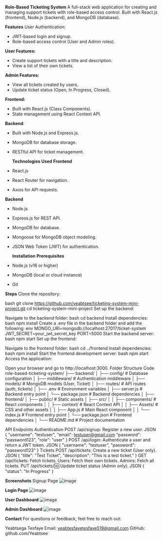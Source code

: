 **Role-Based Ticketing System**
A full-stack web application for creating and managing support tickets with role-based access control. Built with React.js (frontend), Node.js (backend), and MongoDB (database).

  **Features**
User Authentication:
- JWT-based login and signup.
- Role-based access control (User and Admin roles).

**User Features:**
- Create support tickets with a title and description.
- View a list of their own tickets.

**Admin Features:**
- View all tickets created by users.
- Update ticket status (Open, In Progress, Closed).

**Frontend:**
- Built with React.js (Class Components).
- State management using React Context API.

**Backend**:
- Built with Node.js and Express.js.
- MongoDB for database storage.
- RESTful API for ticket management.

     **Technologies Used**
**Frontend**
- React.js
- React Router for navigation.
- Axios for API requests.

**Backend**
- Node.js
- Express.js for REST API.
- MongoDB for database.
- Mongoose for MongoDB object modeling.
- JSON Web Token (JWT) for authentication.

    **Installation**
**Prerequisites**
- Node.js (v16 or higher)
- MongoDB (local or cloud instance)
- Git

**Steps**
Clone the repository:

bash
git clone https://github.com/yeabtsee/ticketing-system-mini-project.git
cd ticketing-system-mini-project
Set up the backend:

Navigate to the backend folder:
bash
cd backend
Install dependencies:
bash
npm install
Create a .env file in the backend folder and add the following:
env
MONGO_URI=mongodb://localhost:27017/ticket-system
JWT_SECRET=your_jwt_secret_key
PORT=5000
Start the backend server:
bash
npm start
Set up the frontend:

Navigate to the frontend folder:
bash
cd ../frontend
Install dependencies:
bash
npm install
Start the frontend development server:
bash
npm start
Access the application:

Open your browser and go to http://localhost:3000.
Folder Structure
Code
role-based-ticketing-system/
├── backend/
│   ├── config/               # Database configuration
│   ├── middleware/           # Authentication middleware
│   ├── models/               # MongoDB models (User, Ticket)
│   ├── routes/               # API routes (auth, tickets)
│   ├── .env                  # Environment variables
│   ├── server.js             # Backend entry point
│   └── package.json          # Backend dependencies
│
├── frontend/
│   ├── public/               # Static assets
│   ├── src/
│   │   ├── components/       # React components
│   │   ├── context/          # React Context API
│   │   ├── Assets/           # CSS and other assets
│   │   ├── App.js            # Main React component
│   │   └── index.js          # Frontend entry point
│   └── package.json          # Frontend dependencies
│
└── README.md                 # Project documentation

API Endpoints
Authentication
POST /api/signup: Register a new user.
JSON
{
  "username": "testuser",
  "email": testuser@gmail.com
  "password": "password123",
  "role": "user"
}
POST /api/login: Authenticate a user and return a JWT token.
JSON
{
  "username": "testuser",
  "password": "password123"
}
Tickets
POST /api/tickets: Create a new ticket (User only).
JSON
{
  "title": "Test Ticket",
  "description": "This is a test ticket."
}
GET /api/tickets: Fetch tickets.
Users: Fetch their own tickets.
Admins: Fetch all tickets.
PUT /api/tickets/:id: Update ticket status (Admin only).
JSON
{
  "status": "In Progress"
}

**Screenshots**
Signup Page
![image](https://github.com/user-attachments/assets/b48017a9-94af-4e9e-8b02-ed21f76899aa)

**Login Page**
![image](https://github.com/user-attachments/assets/a9539c26-4c2d-4fe9-810c-04c018db0d31)


**User Dashboard**
![image](https://github.com/user-attachments/assets/e32453b0-0f0b-4d6a-b96c-25a02f7fdf97)


**Admin Dashboard**
![image](https://github.com/user-attachments/assets/bc6c2cbc-f41f-462c-9582-c594b786ada6)



**Contact**
For questions or feedback, feel free to reach out:

Yeabtsega Tesfaye
Email: yeabtesfayetesfaye519@gmail.com
GitHub: github.com/Yeabtsee
